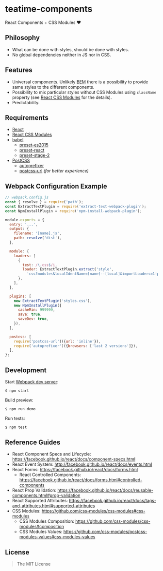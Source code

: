 teatime-components
==================

React Components + CSS Modules :heart:


## Philosophy

- What can be done with styles, should be done with styles.
- No global dependencies neither in JS nor in CSS.


## Features

- Universal components. Unlikely [BEM](https://en.bem.info/) there is a possibility to provide same styles to the different components.
- Possibility to mix particular styles without CSS Modules using `className` property (see [React CSS Modules](https://github.com/gajus/react-css-modules#the-implementation) for the details).
- Predictability.


## Requirements

- [React](https://facebook.github.io/react/)
- [React CSS Modules](https://github.com/gajus/react-css-modules)
- [babel](https://babeljs.io/)
  - [preset-es2015](http://babeljs.io/docs/plugins/preset-es2015/)
  - [preset-react](http://babeljs.io/docs/plugins/preset-react/)
  - [preset-stage-2](http://babeljs.io/docs/plugins/preset-stage-2/)
- [PostCSS](https://github.com/postcss/postcss)
  - [autoprefixer](https://github.com/postcss/autoprefixer)
  - [postcss-url](https://github.com/postcss/postcss-url) *(for better experience)*


## Webpack Configuration Example

```javascript
// webpack.config.js
const { resolve } = require('path');
const ExtractTextPlugin = require('extract-text-webpack-plugin');
const NpmInstallPlugin = require('npm-install-webpack-plugin');

module.exports = {
  entry: '...',
  output: {
    filename: '[name].js',
    path: resolve('dist'),
  },

  module: {
    loaders: [
      {
        test: /\.css$/i,
        loader: ExtractTextPlugin.extract('style',
          'css?modules&localIdentName=[name]--[local]&importLoaders=1!postcss'),
      },
    ],
  },

  plugins: [
    new ExtractTextPlugin('styles.css'),
    new NpmInstallPlugin({
      cacheMin: 999999,
      save: true,
      saveDev: true,
    }),
  ],

  postcss: [
    require('postcss-url')({url: 'inline'}),
    require('autoprefixer')({browsers: ['last 2 versions']}),
  ],
};
```


## Development

Start [Webpack dev server](https://github.com/webpack/webpack-dev-server#documentation):

```bash
$ npm start
```

Build preview:

```bash
$ npm run demo
```

Run tests:

```bash
$ npm test
```


## Reference Guides

- React Component Specs and Lifecycle: https://facebook.github.io/react/docs/component-specs.html
- React Event System: http://facebook.github.io/react/docs/events.html
- React Forms: https://facebook.github.io/react/docs/forms.html
  - React Controlled Components: https://facebook.github.io/react/docs/forms.html#controlled-components
- React Prop Validation: https://facebook.github.io/react/docs/reusable-components.html#prop-validation
- React Supported Attributes: https://facebook.github.io/react/docs/tags-and-attributes.html#supported-attributes
- CSS Modules: https://github.com/css-modules/css-modules#css-modules
  - CSS Modules Composition: https://github.com/css-modules/css-modules#composition
  - CSS Modules Values: https://github.com/css-modules/postcss-modules-values#css-modules-values


## License

> The MIT License
